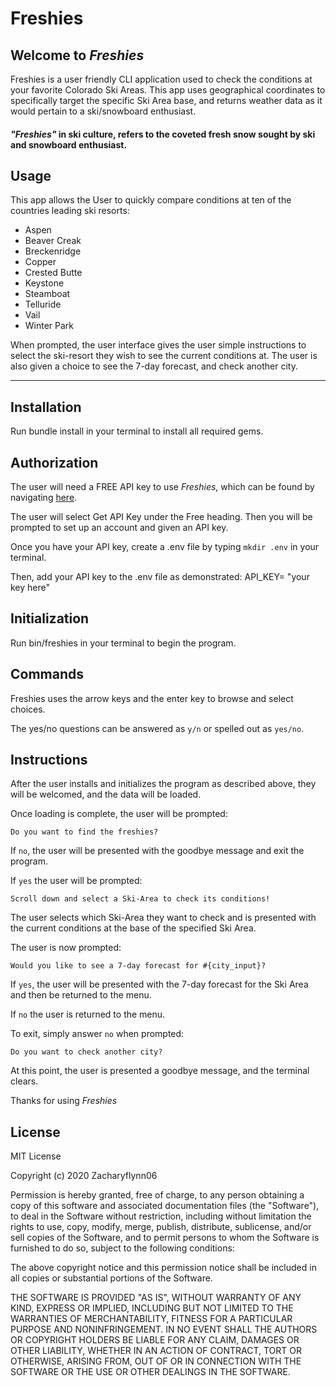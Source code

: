 # Freshies

## Welcome to *Freshies* 

Freshies is a user friendly CLI application used to check the conditions at your favorite Colorado Ski Areas. This app uses geographical coordinates to specifically target the specific Ski Area base, and returns weather data as it would pertain to a ski/snowboard enthusiast. 

#### *"Freshies"* in ski culture, refers to the coveted fresh snow sought by ski and snowboard enthusiast.

## Usage

This app allows the User to quickly compare conditions at ten of the countries leading ski resorts:

- Aspen
- Beaver Creak
- Breckenridge
- Copper
- Crested Butte 
- Keystone
- Steamboat
- Telluride
- Vail
- Winter Park

When prompted, the user interface gives the user simple instructions to select the ski-resort they wish to see the current conditions at.  The user is also given a choice to see the 7-day forecast, and check another city.
__________________________________________________________________________________________

## Installation

Run bundle install in your terminal to install all required gems.

## Authorization

The user will need a FREE API key to use *Freshies*, which can be found by navigating [here](https://openweathermap.org/price). 

The user will select Get API Key under the Free heading.  Then you will be prompted to set up an account and given an API key. 

Once you have your API key, create a .env file by typing `mkdir .env` in your terminal.

Then, add your API key to the .env file as demonstrated: API_KEY= "your key here"

## Initialization

Run bin/freshies in your terminal to begin the program.

## Commands

Freshies uses the arrow keys and the enter key to browse and select choices.

The yes/no questions can be answered as `y/n` or spelled out as `yes/no`.

## Instructions

After the user installs and initializes the program as described above, they will be welcomed, and the data will be loaded. 

Once loading is complete, the user will be prompted: 

`Do you want to find the freshies?`

If `no`, the user will be presented with the goodbye message and exit the program.

If `yes` the user will be prompted:

`Scroll down and select a Ski-Area to check its conditions!`

The user selects which Ski-Area they want to check and is presented with the current conditions at the base of the specified Ski Area.

The user is now prompted:

`Would you like to see a 7-day forecast for #{city_input}?`

If `yes`, the user will be presented with the 7-day forecast for the Ski Area and then be returned to the menu. 

If `no` the user is returned to the menu.

To exit, simply answer `no` when prompted:

`Do you want to check another city?`

At this point, the user is presented a goodbye message, and the terminal clears.

Thanks for using *Freshies*

## License

MIT License

Copyright (c) 2020 Zacharyflynn06

Permission is hereby granted, free of charge, to any person obtaining a copy
of this software and associated documentation files (the "Software"), to deal
in the Software without restriction, including without limitation the rights
to use, copy, modify, merge, publish, distribute, sublicense, and/or sell
copies of the Software, and to permit persons to whom the Software is
furnished to do so, subject to the following conditions:

The above copyright notice and this permission notice shall be included in all
copies or substantial portions of the Software.

THE SOFTWARE IS PROVIDED "AS IS", WITHOUT WARRANTY OF ANY KIND, EXPRESS OR
IMPLIED, INCLUDING BUT NOT LIMITED TO THE WARRANTIES OF MERCHANTABILITY,
FITNESS FOR A PARTICULAR PURPOSE AND NONINFRINGEMENT. IN NO EVENT SHALL THE
AUTHORS OR COPYRIGHT HOLDERS BE LIABLE FOR ANY CLAIM, DAMAGES OR OTHER
LIABILITY, WHETHER IN AN ACTION OF CONTRACT, TORT OR OTHERWISE, ARISING FROM,
OUT OF OR IN CONNECTION WITH THE SOFTWARE OR THE USE OR OTHER DEALINGS IN THE
SOFTWARE.


    
